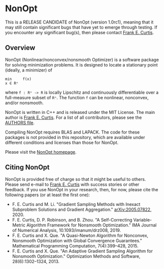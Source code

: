 NonOpt
======

This is a RELEASE CANDIDATE of NonOpt (version 1.0rc1), meaning that it may still contain significant bugs that have yet to emerge through testing.  If you encounter any significant bug(s), then please contact [Frank E. Curtis](mailto:frank.e.curtis@gmail.com).

Overview
--------

NonOpt (Nonlinear/nonconvex/nonsmooth Optimizer) is a software package for solving minimization problems.  It is designed to locate a stationary point (ideally, a minimizer) of

```
min     f(x)
x ∈ Rⁿ
```

where ```f : Rⁿ -> R``` is locally Lipschitz and continuously differentiable over a full-measure subset of ```Rⁿ```.  The function ```f``` can be nonlinear, nonconvex, and/or nonsmooth.

NonOpt is written in C++ and is released under the MIT License.  The main author is [Frank E. Curtis](http://coral.ise.lehigh.edu/frankecurtis/).  For a list of all contributors, please see the [AUTHORS file](NonOpt/AUTHORS).

Compiling NonOpt requires BLAS and LAPACK.  The code for these packages is not provided in this repository, which are available under different conditions and licenses than those for NonOpt.

Please visit the [NonOpt homepage](http://coral.ise.lehigh.edu/frankecurtis/nonopt/).

Citing NonOpt
-------------

NonOpt is provided free of charge so that it might be useful to others.  Please send e-mail to [Frank E. Curtis](mailto:frank.e.curtis@gmail.com) with success stories or other feedback.  If you use NonOpt in your research, then, for now, please cite the following papers (or at least the first one):

- F. E. Curtis and M. Li. "Gradient Sampling Methods with Inexact Subproblem Solutions and Gradient Aggregation." [arXiv:2005.07822](https://arxiv.org/abs/2005.07822), 2020.
- F. E. Curtis, D. P. Robinson, and B. Zhou. "A Self-Correcting Variable-Metric Algorithm Framework for Nonsmooth Optimization." IMA Journal of Numerical Analysis, 10.1093/imanum/drz008, 2019.
- F. E. Curtis and X. Que. "A Quasi-Newton Algorithm for Nonconvex, Nonsmooth Optimization with Global Convergence Guarantees." Mathematical Programming Computation, 7(4):399–428, 2015.
- F. E. Curtis and X. Que. "An Adaptive Gradient Sampling Algorithm for Nonsmooth Optimization." Optimization Methods and Software, 28(6):1302–1324, 2013.
